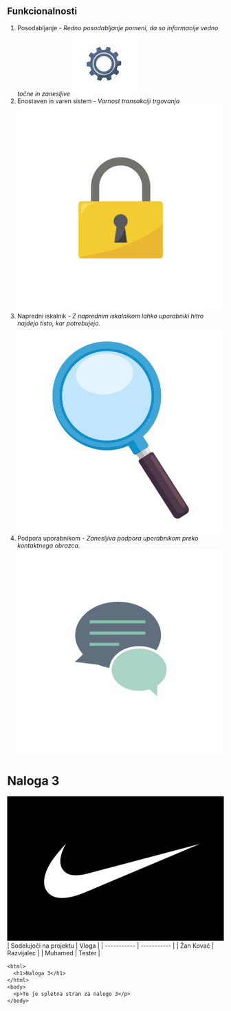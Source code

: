 ## Funkcionalnosti

1. Posodabljanje - *Redno posodabljanje pomeni, da so informacije vedno točne in zanesljive* <img src="cogweel.jpg" alt="Cogwheel" width="150">
2. Enostaven in varen sistem - *Varnost transakciji trgovanja*![Varnost](25496.jpg)
3. Napredni iskalnik - *Z naprednim iskalnikom lahko uporabniki hitro najdejo tisto, kar potrebujejo.* ![Lupa](magnifyingglass.jpg)
4. Podpora uporabnikom - *Zanesljiva podpora uporabnikom preko kontaktnega obrazca.*  ![Chat](5625.jpg)



   
# Naloga 3
![alt text](logotip.jpg)
| Sodelujoči na projektu | Vloga |
| ----------- | ----------- |
| Žan Kovač | Razvijalec |
| Muhamed | Tester |

```
<html>  
  <h1>Naloga 3</h1>  
</html>
<body>
  <p>To je spletna stran za nalogo 3</p>
</body>

```
